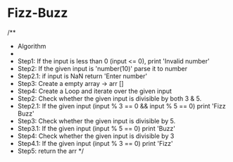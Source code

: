 # Fizz-Buzz

/**
 * Algorithm
 *
 * Step1: If the input is less than 0 (input <= 0), print 'Invalid number'
 * Step2: If the given input is 'number(10)' parse it to number
 * Step2.1: if input is NaN return 'Enter number'
 * Step3: Create a empty array -> arr []
 * Step4: Create a Loop and iterate over the given input
 * Step2: Check whether the given input is divisible by both 3 & 5.
 * Step2.1: If the given input (input % 3 == 0 && input % 5 == 0) print 'Fizz Buzz'
 * Step3: Check whether the given input is divisible by 5.
 * Step3.1: If the given input (input % 5 == 0) print 'Buzz'
 * Step4: Check whether the given input is divisible by 3
 * Step4.1: If the given input (input % 3 == 0) print 'Fizz'
 * Step5: return the arr
 */
